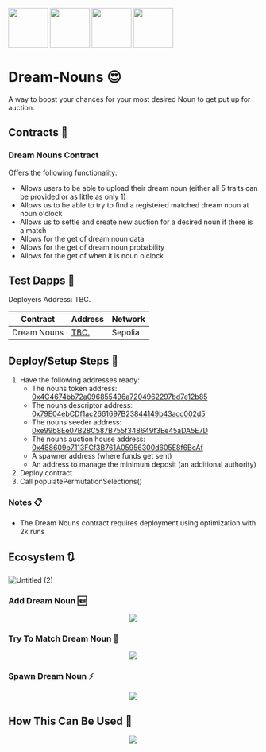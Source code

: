 <p align="left">
  <img width="80" height="80" src="https://github.com/user-attachments/assets/b10e2e8a-d5b7-4aaf-9bc2-10d725a15cfe">
  <img width="80" height="80" src="https://github.com/user-attachments/assets/c227fa4f-42b3-44c8-8452-f12cb83e29a5">
  <img width="80" height="80" src="https://github.com/user-attachments/assets/f126bdca-8aa8-491a-a898-fb5b2cc32ea8">
  <img width="80" height="80" src="https://github.com/user-attachments/assets/f5e2ddca-abcd-46d2-8861-ffe8f4b5f3c6">
</p>

# Dream-Nouns :heart_eyes:

A way to boost your chances for your most desired Noun to get put up for auction. 

## Contracts :page_facing_up:

### Dream Nouns Contract 

Offers the following functionality:

- Allows users to be able to upload their dream noun (either all 5 traits can be provided or as little as only 1)
- Allows us to be able to try to find a registered matched dream noun at noun o'clock
- Allows us to settle and create new auction for a desired noun if there is a match
- Allows for the get of dream noun data
- Allows for the get of dream noun probability
- Allows for the get of when it is noun o'clock 

## Test Dapps :construction:

Deployers Address: TBC.

| Contract      | Address       | Network       |
| ------------- | ------------- | ------------- |
| Dream Nouns | [TBC.](https://sepolia.etherscan.io/address/0xcdad459feee277dfee22856d763feb55edf963ba#code)     | Sepolia       | 

## Deploy/Setup Steps :construction_worker:

1. Have the following addresses ready:
    - The nouns token address: [0x4C4674bb72a096855496a7204962297bd7e12b85](https://sepolia.etherscan.io/address/0x4C4674bb72a096855496a7204962297bd7e12b85)
    - The nouns descriptor address: [0x79E04ebCDf1ac2661697B23844149b43acc002d5](https://sepolia.etherscan.io/address/0x79E04ebCDf1ac2661697B23844149b43acc002d5)
    - The nouns seeder address: [0xe99b8Ee07B28C587B755f348649f3Ee45aDA5E7D](https://sepolia.etherscan.io/address/0xe99b8Ee07B28C587B755f348649f3Ee45aDA5E7D)
    - The nouns auction house address: [0x488609b7113FCf3B761A05956300d605E8f6BcAf](https://sepolia.etherscan.io/address/0x488609b7113FCf3B761A05956300d605E8f6BcAf)
    - A spawner address (where funds get sent)
    - An address to manage the minimum deposit (an additional authority)
2. Deploy contract
3. Call populatePermutationSelections()

### Notes :clipboard:

- The Dream Nouns contract requires deployment using optimization with 2k runs

## Ecosystem :arrows_clockwise:

![Untitled (2)](https://github.com/user-attachments/assets/52380b76-ecc7-418a-88f1-2b29a5ffa6c6)

### Add Dream Noun :new:

<!--![image](https://github.com/user-attachments/assets/d3b5b431-e3e1-4575-b2d3-3cb97960a8d1)-->
<p align="center">
  <img src="https://github.com/user-attachments/assets/d3b5b431-e3e1-4575-b2d3-3cb97960a8d1">
</p>

<!-- 
title Add Dream Noun

User->Dream Contract: Send deposit and call add dream noun with desired traits
Dream Contract->Dream Contract: Check deposit has been matched
Dream Contract->Nouns Descriptor Contract: Get head,body,background,accessory and glasses counts
Nouns Descriptor Contract->Dream Contract:Return counts
Dream Contract->Dream Contract: Validate the values for traits are in bounds
Dream Contract->Dream Contract: Turn the dream noun into a key ie. "x-12-1-x-4"
Dream Contract->Dream Contract: Check the key does not already have a match (someone elses open request)
Dream Contract->Spawn Manager: Move deposit to fund manager
Dream Contract->Dream Contract: Save dream noun & index to user
Dream Contract->Dream Contract: Fire successful dream noun created event
-->

### Try To Match Dream Noun :mag_right:

<!-- ![image](https://github.com/user-attachments/assets/ab4696b3-2d3a-440b-bc98-aa4814ac9670)-->
<p align="center">
  <img src="https://github.com/user-attachments/assets/ab4696b3-2d3a-440b-bc98-aa4814ac9670">
</p>

<!-- 
title Match Dream Noun

Job->Dream Contract: Find dream match (if exists)
Dream Contract->Nouns Token Contract: Get total supply
Dream Contract->Dream Contract: Turn total suppy to next id
Dream Contract->Nouns Seeder Contract: Get seed for next noun to be minted
Dream Contract->Dream Contract: Get turn seed into traits key
Dream Contract->Dream Contract: Try to match traits key
Dream Contract->Job: Return match and block number the match was generated on if matched 
-->

### Spawn Dream Noun :zap:

<!-- ![image](https://github.com/user-attachments/assets/b9f83bad-d84a-4373-9949-07e808852ffa)-->
<p align="center">
  <img src="https://github.com/user-attachments/assets/b9f83bad-d84a-4373-9949-07e808852ffa">
</p>

<!-- 
title Spawn Dream Noun

Job->Dream Contract: Spawn dream noun
Dream Contract->Dream Contract: Check block number was the same as the get matched calls block number
Dream Contract->Nouns Auction House Contract: Get current auction
Nouns Auction House Contract->Dream Contract: Returns current auction
Dream Contract->Dream Contract: Checks if current auction has ended
Dream Contract->Dream Contract: Get the match and ensure is the same as generated by the previous get matched call
Dream Contract->Dream Contract: Remove from possible matches
Dream Contract->Dream Contract: Mark dream noun spawned
Dream Contract->Nouns Auction House Contract: Settle and create new auction (selecting new noun)
Dream Contract->Dream Contract: Fire event logging these actions
-->

## How This Can Be Used :crystal_ball:

<!--![image](https://github.com/user-attachments/assets/62028464-c6ce-4443-8ce2-2babbebb7767)-->
<p align="center">
  <img src="https://github.com/user-attachments/assets/62028464-c6ce-4443-8ce2-2babbebb7767">
</p>

<!--
title Process Flow

Job->Dream Contract: Is Noun o'clock 
Dream Contract->Nouns Auction Contract: Is Noun o'clock
Nouns Auction Contract->Dream Contract: Return true
Dream Contract->Job: Return true 
Job->Dream Contract: Is there a match 
Dream Contract->Job: Return true, block number estimated from and the noun traits to be minted
Job->Dream Contract: Settle for block 
Dream Contract->Dream Contract: Is the block number the same as provided 
Dream Contract->Dream Contract: Remove mapped match + update users dream request 
Dream Contract->Nouns Auction Contract: Call settle & create new auction 
Nouns Auction Contract->Nouns Auction Contract: Settle 
Nouns Auction Contract->Nouns Auction Contract: Create new auction 
Dream Contract->Job: Return
-->
